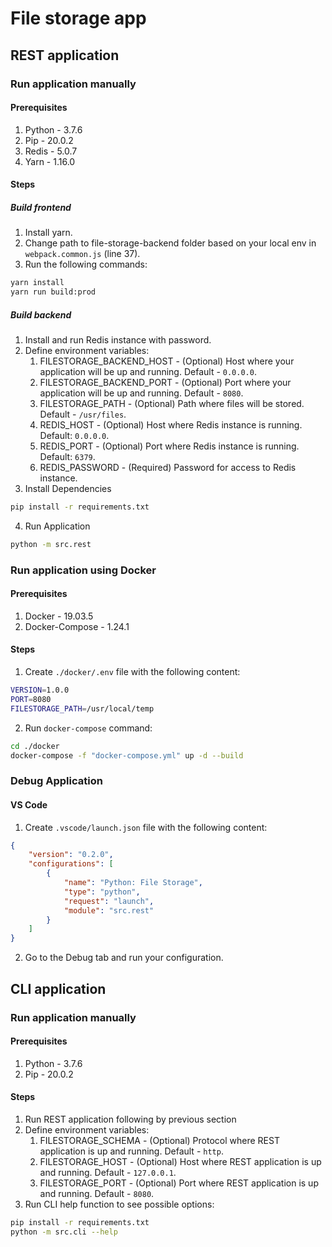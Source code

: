 # File storage app
## REST application
### Run application manually
#### Prerequisites
1. Python - 3.7.6
2. Pip - 20.0.2
3. Redis - 5.0.7
4. Yarn - 1.16.0
#### Steps
##### Build frontend
1. Install yarn.
2. Change path to file-storage-backend folder based on your local env in `webpack.common.js` (line 37).
2. Run the following commands:
```bash
yarn install
yarn run build:prod
```
##### Build backend
1. Install and run Redis instance with password.
2. Define environment variables:
    1. FILESTORAGE_BACKEND_HOST - (Optional) Host where your application will be up and running. Default - `0.0.0.0`.
    2. FILESTORAGE_BACKEND_PORT - (Optional) Port where your application will be up and running. Default - `8080`.
    3. FILESTORAGE_PATH - (Optional) Path where files will be stored. Default - `/usr/files`.
    4. REDIS_HOST - (Optional) Host where Redis instance is running. Default: `0.0.0.0`.
    5. REDIS_PORT - (Optional) Port where Redis instance is running. Default: `6379`.
    6. REDIS_PASSWORD - (Required) Password for access to Redis instance.
3. Install Dependencies
```bash
pip install -r requirements.txt
```
4. Run Application
```bash
python -m src.rest
```
### Run application using Docker
#### Prerequisites
1. Docker - 19.03.5
2. Docker-Compose - 1.24.1
#### Steps
1. Create `./docker/.env` file with the following content:
```bash
VERSION=1.0.0
PORT=8080
FILESTORAGE_PATH=/usr/local/temp
```
2. Run `docker-compose` command:
```bash
cd ./docker
docker-compose -f "docker-compose.yml" up -d --build
```
### Debug Application
#### VS Code
1. Create `.vscode/launch.json` file with the following content:
```json
{
    "version": "0.2.0",
    "configurations": [
        {
            "name": "Python: File Storage",
            "type": "python",
            "request": "launch",
            "module": "src.rest"
        }
    ]
}
```
2. Go to the Debug tab and run your configuration.
## CLI application
### Run application manually
#### Prerequisites
1. Python - 3.7.6
2. Pip - 20.0.2
#### Steps
1. Run REST application following by previous section
2. Define environment variables:
    1. FILESTORAGE_SCHEMA - (Optional) Protocol where REST application is up and running. Default - `http`.
    2. FILESTORAGE_HOST - (Optional) Host where REST application is up and running. Default - `127.0.0.1`.
    3. FILESTORAGE_PORT - (Optional) Port where REST application is up and running. Default - `8080`.
3. Run CLI help function to see possible options:
```bash
pip install -r requirements.txt
python -m src.cli --help
```